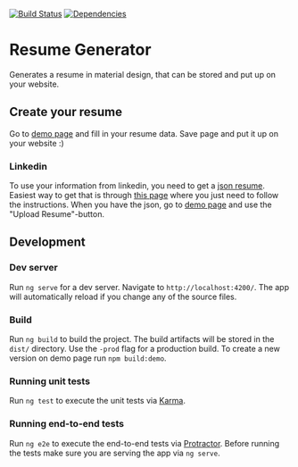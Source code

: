 [![Build Status](https://travis-ci.org/karmats/resume-generator.svg?branch=master)](https://travis-ci.org/karmats/resume-generator)
[![Dependencies](https://david-dm.org/karmats/resume-generator/status.svg)](https://david-dm.org/karmats/resume-generator)

# Resume Generator

Generates a resume in material design, that can be stored and put up on your website.

## Create your resume
Go to [demo page](https://karmats.github.io/resume-generator/?edit) and fill in your resume data. Save page and put it up on your website :)

### Linkedin
To use your information from linkedin, you need to get a [json resume](). Easiest way to get that is through [this page](https://jmperezperez.com/linkedin-to-json-resume/) where you just need to follow the instructions. When you have the json, go to [demo page](https://karmats.github.io/resume-generator/?edit) and use the "Upload Resume"-button.

## Development

### Dev server
Run `ng serve` for a dev server. Navigate to `http://localhost:4200/`. The app will automatically reload if you change any of the source files.

### Build
Run `ng build` to build the project. The build artifacts will be stored in the `dist/` directory. Use the `-prod` flag for a production build. To create a new version on demo page run `npm build:demo`.

### Running unit tests
Run `ng test` to execute the unit tests via [Karma](https://karma-runner.github.io).

### Running end-to-end tests
Run `ng e2e` to execute the end-to-end tests via [Protractor](http://www.protractortest.org/).
Before running the tests make sure you are serving the app via `ng serve`.
